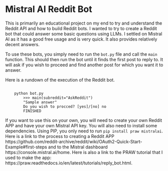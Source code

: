 <h1> Mistral AI Reddit Bot </h1>

<p> This is primarily an educational project on my end to try and understand the Reddit API and how to build Reddit bots. I wanted to try to create a Reddit bot that could answer some basic questions using LLMs. I settled on Mistral AI as it has a good free usage and is very quick. It also provides relatively decent answers. </p>

<p> To use these bots, you simply need to run the <code>bot.py</code> file and call the <code>main</code> function. This should then run the bot until it finds the first post to reply to. It will ask if you wish to proceed and find another post for which you want it to answer.</p>

<p>Here is a rundown of the execution of the Reddit bot.</p>
<pre><code class="language-bash">
    python bot.py
        >>> main(subreddit="AskReddit")
        "Sample answer"
        Do you wish to procced? [yes]/[no] no
        FINISHED
</code></pre>

<p> If you want to use this on your own, you will need to create your own Reddit APP and have your own Mistral API key. You will also need to install some dependencies. Using PIP, you only need to run <code>pip install praw mistralai</code>. Here is a link to the process to creating a Reddit APP <a>https://github.com/reddit-archive/reddit/wiki/OAuth2-Quick-Start-Example#first-steps</a>  and to the Mistral dashboard <a>https://console.mistral.ai/home</a>. Here  is also a link to the PRAW tutorial that I used to make the app: <a>https://praw.readthedocs.io/en/latest/tutorials/reply_bot.html</a>. </p>
